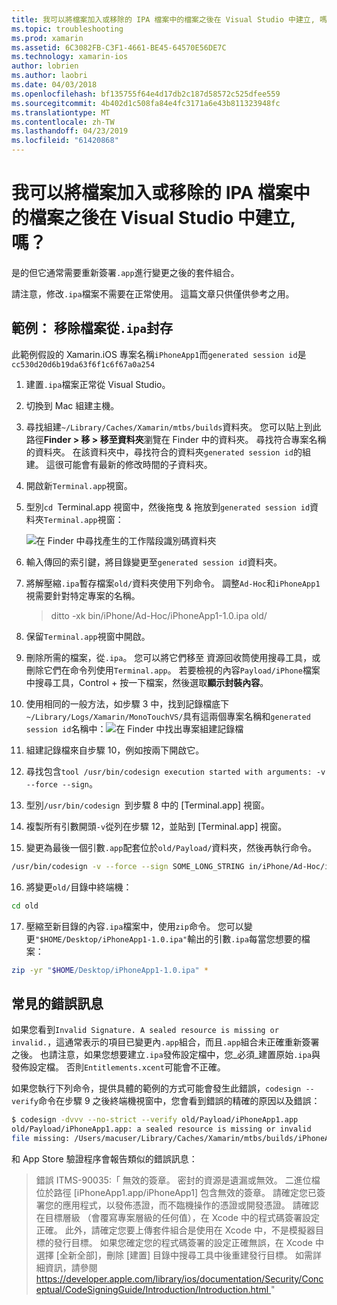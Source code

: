 ```yaml
---
title: 我可以將檔案加入或移除的 IPA 檔案中的檔案之後在 Visual Studio 中建立, 嗎？
ms.topic: troubleshooting
ms.prod: xamarin
ms.assetid: 6C3082FB-C3F1-4661-BE45-64570E56DE7C
ms.technology: xamarin-ios
author: lobrien
ms.author: laobri
ms.date: 04/03/2018
ms.openlocfilehash: bf135755f64e4d17db2c187d58572c525dfee559
ms.sourcegitcommit: 4b402d1c508fa84e4fc3171a6e43b811323948fc
ms.translationtype: MT
ms.contentlocale: zh-TW
ms.lasthandoff: 04/23/2019
ms.locfileid: "61420868"
---
```

# <a name="can-i-add-files-to-or-remove-files-from-an-ipa-file-after-building-it-in-visual-studio"></a>我可以將檔案加入或移除的 IPA 檔案中的檔案之後在 Visual Studio 中建立, 嗎？

是的但它通常需要重新簽署`.app`進行變更之後的套件組合。

請注意，修改`.ipa`檔案不需要在正常使用。 這篇文章只供僅供參考之用。

## <a name="example-removing-a-file-from-a-ipa-archive"></a>範例： 移除檔案從`.ipa`封存

此範例假設的 Xamarin.iOS 專案名稱`iPhoneApp1`而`generated session id`是 `cc530d20d6b19da63f6f1c6f67a0a254`

1.  建置`.ipa`檔案正常從 Visual Studio。

2.  切換到 Mac 組建主機。

3.  尋找組建`~/Library/Caches/Xamarin/mtbs/builds`資料夾。 您可以貼上到此路徑**Finder > 移 > 移至資料夾**瀏覽在 Finder 中的資料夾。 尋找符合專案名稱的資料夾。 在該資料夾中，尋找符合的資料夾`generated session id`的組建。 這很可能會有最新的修改時間的子資料夾。

4.  開啟新`Terminal.app`視窗。

5.  型別`cd `Terminal.app 視窗中，然後拖曳 & 拖放到`generated session id`資料夾`Terminal.app`視窗：

    ![](modify-ipa-images/session-id-folder.png "在 Finder 中尋找產生的工作階段識別碼資料夾")

6.  輸入傳回的索引鍵，將目錄變更至`generated session id`資料夾。

7.  將解壓縮`.ipa`暫存檔案`old/`資料夾使用下列命令。 調整`Ad-Hoc`和`iPhoneApp1`視需要針對特定專案的名稱。

    > ditto -xk bin/iPhone/Ad-Hoc/iPhoneApp1-1.0.ipa old/

8.  保留`Terminal.app`視窗中開啟。

9.  刪除所需的檔案，從`.ipa`。 您可以將它們移至 資源回收筒使用搜尋工具，或刪除它們在命令列使用`Terminal.app`。 若要檢視的內容`Payload/iPhone`檔案中搜尋工具，Control + 按一下檔案，然後選取**顯示封裝內容**。

10.  使用相同的一般方法，如步驟 3 中，找到記錄檔底下`~/Library/Logs/Xamarin/MonoTouchVS/`具有這兩個專案名稱和`generated session id`名稱中：![](modify-ipa-images/build-log.png "在 Finder 中找出專案組建記錄檔")

11.  組建記錄檔來自步驟 10，例如按兩下開啟它。

12.  尋找包含`tool /usr/bin/codesign execution started with arguments: -v --force --sign`。

13.  型別`/usr/bin/codesign `到步驟 8 中的 [Terminal.app] 視窗。

14.  複製所有引數開頭`-v`從列在步驟 12，並貼到 [Terminal.app] 視窗。

15.  變更為最後一個引數`.app`配套位於`old/Payload/`資料夾，然後再執行命令。

```bash
/usr/bin/codesign -v --force --sign SOME_LONG_STRING in/iPhone/Ad-Hoc/iPhoneApp1.app/ResourceRules.plist --entitlements obj/iPhone/Ad-Hoc/Entitlements.xcent old/Payload/iPhoneApp1.app
```

16.  將變更`old/`目錄中終端機：

```bash
cd old
```

17.  壓縮至新目錄的內容`.ipa`檔案中，使用`zip`命令。 您可以變更`"$HOME/Desktop/iPhoneApp1-1.0.ipa"`輸出的引數`.ipa`每當您想要的檔案：

```bash
zip -yr "$HOME/Desktop/iPhoneApp1-1.0.ipa" *
```

## <a name="common-error-messages"></a>常見的錯誤訊息

如果您看到`Invalid Signature. A sealed resource is missing or invalid.`，這通常表示的項目已變更內`.app`組合，而且`.app`組合未正確重新簽署之後。 也請注意，如果您想要建立`.ipa`發佈設定檔中，您_必須_建置原始`.ipa`與發佈設定檔。 否則`Entitlements.xcent`可能會不正確。

如果您執行下列命令，提供具體的範例的方式可能會發生此錯誤，`codesign --verify`命令在步驟 9 之後終端機視窗中，您會看到錯誤的精確的原因以及錯誤：

```bash
$ codesign -dvvv --no-strict --verify old/Payload/iPhoneApp1.app
old/Payload/iPhoneApp1.app: a sealed resource is missing or invalid
file missing: /Users/macuser/Library/Caches/Xamarin/mtbs/builds/iPhoneApp1/cc530d20d6b19da63f6f1c6f67a0a254/old/Payload/iPhoneApp1.app/MyFile.png
```

和 App Store 驗證程序會報告類似的錯誤訊息：

> 錯誤 ITMS-90035:「 無效的簽章。 密封的資源是遺漏或無效。 二進位檔位於路徑 [iPhoneApp1.app/iPhoneApp1] 包含無效的簽章。 請確定您已簽署您的應用程式，以發佈憑證，而不臨機操作的憑證或開發憑證。 請確認在目標層級 （會覆寫專案層級的任何值），在 Xcode 中的程式碼簽署設定正確。 此外，請確定您要上傳套件組合是使用在 Xcode 中，不是模擬器目標的發行目標。 如果您確定您的程式碼簽署的設定正確無誤，在 Xcode 中選擇 [全新全部]，刪除 [建置] 目錄中搜尋工具中後重建發行目標。 如需詳細資訊，請參閱[ https://developer.apple.com/library/ios/documentation/Security/Conceptual/CodeSigningGuide/Introduction/Introduction.html ](https://developer.apple.com/library/ios/documentation/Security/Conceptual/CodeSigningGuide/Introduction/Introduction.html)"
